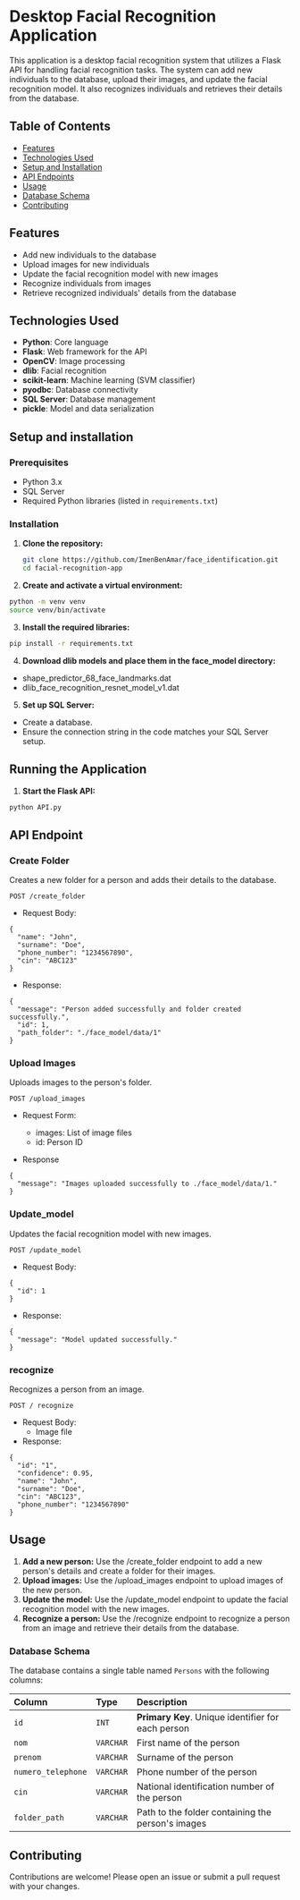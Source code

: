 
# Desktop Facial Recognition Application

This application is a desktop facial recognition system that utilizes a Flask API for handling facial recognition tasks. The system can add new individuals to the database, upload their images, and update the facial recognition model. It also recognizes individuals and retrieves their details from the database.

## Table of Contents

- [Features](#features)
- [Technologies Used](#technologies-used)
- [Setup and Installation](#setup-and-installation)
- [API Endpoints](#api-endpoints)
- [Usage](#usage)
- [Database Schema](#database-schema)
- [Contributing](#contributing)

## Features
- Add new individuals to the database
- Upload images for new individuals
- Update the facial recognition model with new images
- Recognize individuals from images
- Retrieve recognized individuals' details from the database

## Technologies Used

- **Python**: Core language
- **Flask**: Web framework for the API
- **OpenCV**: Image processing
- **dlib**: Facial recognition
- **scikit-learn**: Machine learning (SVM classifier)
- **pyodbc**: Database connectivity
- **SQL Server**: Database management
- **pickle**: Model and data serialization

## Setup and installation
### Prerequisites

- Python 3.x
- SQL Server
- Required Python libraries (listed in `requirements.txt`)

### Installation

1. **Clone the repository:**
   ```sh
   git clone https://github.com/ImenBenAmar/face_identification.git
   cd facial-recognition-app

2. **Create and activate a virtual environment:** 
  ```sh
  python -m venv venv
  source venv/bin/activate 
 ```
3. **Install the required libraries:** 
```sh
pip install -r requirements.txt
```
4. **Download dlib models and place them in the face_model directory:**
- shape_predictor_68_face_landmarks.dat
- dlib_face_recognition_resnet_model_v1.dat
5. **Set up SQL Server:**
- Create a database.
- Ensure the connection string in the code matches your SQL Server setup.
## Running the Application
1. **Start the Flask API:**
```sh
python API.py
```



## API Endpoint

### Create Folder
Creates a new folder for a person and adds their details to the database.
```http
POST /create_folder
```
- Request Body:
```http
{
  "name": "John",
  "surname": "Doe",
  "phone_number": "1234567890",
  "cin": "ABC123"
}
```
- Response:
```http
{
  "message": "Person added successfully and folder created successfully.",
  "id": 1,
  "path_folder": "./face_model/data/1"
}
```
### Upload Images
Uploads images to the person's folder.
```http
POST /upload_images
```
- Request Form:

     - images: List of image files
     - id: Person ID

- Response
```http
{
  "message": "Images uploaded successfully to ./face_model/data/1."
}
```
### Update_model
Updates the facial recognition model with new images.
```http
POST /update_model
```
- Request Body:
```http
{
  "id": 1
}
```
- Response:
```http
{
  "message": "Model updated successfully."
}
```
### recognize
Recognizes a person from an image.
```http
POST / recognize
```
- Request Body:
   - Image file
- Response:
```http
{
  "id": "1",
  "confidence": 0.95,
  "name": "John",
  "surname": "Doe",
  "cin": "ABC123",
  "phone_number": "1234567890"
}
```



## Usage
1. **Add a new person:**
Use the /create_folder endpoint to add a new person's details and create a folder for their images.
2. **Upload images:**
Use the /upload_images endpoint to upload images of the new person.
3. **Update the model:**
Use the /update_model endpoint to update the facial recognition model with the new images.
4. **Recognize a person:**
Use the /recognize endpoint to recognize a person from an image and retrieve their details from the database.












### Database Schema

The database contains a single table named `Persons` with the following columns:

| Column          | Type    | Description                         |
| :-------------- | :------ | :---------------------------------- |
| `id`            | `INT`   | **Primary Key**. Unique identifier for each person |
| `nom`           | `VARCHAR` | First name of the person |
| `prenom`        | `VARCHAR` | Surname of the person |
| `numero_telephone` | `VARCHAR` | Phone number of the person |
| `cin`           | `VARCHAR` | National identification number of the person |
| `folder_path`   | `VARCHAR` | Path to the folder containing the person's images |

## Contributing
Contributions are welcome! Please open an issue or submit a pull request with your changes. 
